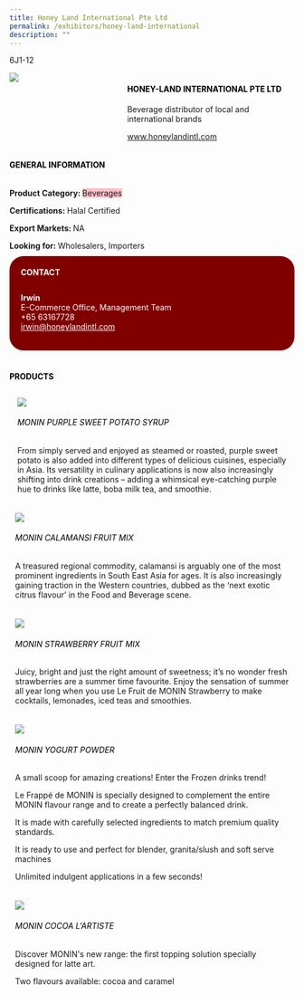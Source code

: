 ```yaml
---
title: Honey Land International Pte Ltd
permalink: /exhibitors/honey-land-international
description: ""
---
```

<head>
	<div class="flex-paragraph">
		<!--hi there! this is a comment and will provide you with instructional guides-->
		<!--insert booth number here!-->
		<p style="text-transform: uppercase">6j1-12</p></div>
			<div class="flex-container" style="display: flex; flex-wrap: wrap;">
				<!--insert DOWNLOAD link of company logo between the " marks!-->
			<div class="card sgds" style="flex: 1 1 40%; display: block;"><img src="https://drive.google.com/uc?id=1dy2AVz7g6V6y9oP4gWrY7diuqtUOZXqq&export=download"></div>
	<div class="card-sgds" style="flex: 1 1 58%; display: block; margin-left: 3px">
		<h4 style="text-transform: uppercase; color: black;"><!--insert the exhibitor's name between the <b> tags here--><b>Honey-Land International Pte Ltd</b></h4><!--insert the exhibitor's description between the <p> tags here-->
		<p>Beverage distributor of local and international brands</p>
		<!--insert the exhibitor's website link, making sure there is "https:// www." present please. make sure the entire https link goes in between the " marks-->
		<p><a href="www.honeylandintl.com" target="_blank"><!--insert the www website link here (no need for https)-->www.honeylandintl.com</a></p>
	</div>
</div>
</head>

<body>
	<h4 style="text-transform: uppercase; color: black;"><b>General Information</b></h4>
		<div class="flex-container" style="display: flex; flex-wrap: wrap;">
			<div class="card sgds" style="flex: 1 1 65%; display: block; align-self: stretch">
			<div class="flex-paragraph">
			<p><b>Product Category: </b><span style=" background-color: pink; border-radius: 10 px;"><!--insert the exhibitor's pdt cat between the <p> tags here-->Beverages</span></p> 
				<p><b>Certifications: </b><!--insert all the exhibitor's certifications between the </b> and </p> here-->Halal Certified</p>
			<p><b>Export Markets: </b><!--insert all the exhibitor's export markets between the </b> and </p> here-->NA</p>
			<p style="margin-bottom: 10px;"><b>Looking for: </b><!--insert all the exhibitor's potential business partners between the </b> and </p> here-->Wholesalers, Importers</p>
			</div>
		</div>
		<div class="card sgds" style="flex: 1 1 35%; padding: 10px; display: block; background-color: maroon; border-radius: 25px; align-self: center;">
		<h4 style="color: white; margin-top: 10px; margin-left: 10px;">CONTACT</h4>
		<div class="flex-paragraph">
			<!--replace with exhibitor's: -->
			<p style="padding: 10px; color: white;"><b><!-- POC name-->Irwin</b><br><!-- designation-->E-Commerce Office, Management Team<br><!--contact number-->+65 63167728<br><!-- for linking purposes, insert their email after "mailto:"...--><a href="mailto:irwin@honeylandintl.com" style="color: white;"><!--...and also include the display email before </a> here-->irwin@honeylandintl.com</a></p>
		</div>
			</div>
		</div>
	<br>
		<h4 style="text-transform: uppercase; color: black;"><b>products</b></h4>
<div style="display: flex; flex-wrap: wrap;">
  <div class="card sgds" style="flex: 1 1 47%; margin: 10px; display: block;"><!--insert the exhibitor's DOWNLOAD image for product between the " marks here-->
	<div class="flex-image" style="display: block;"><img src="https://drive.google.com/uc?id=1_ooJcUbWlYtGt1LQ_0oc4KbAPxkPO0xH&export=download"></div>
	<div class="flex-paragraph">
		<h6 style="text-transform: uppercase; color: black;"><!--insert product name before </h6> and product description after <p>-->MONIN Purple Sweet Potato Syrup</h6>
		<p>From simply served and enjoyed as steamed or roasted, purple sweet potato is also added into different types of delicious cuisines, especially in Asia. Its versatility in culinary applications is now also increasingly shifting into drink creations – adding a whimsical eye-catching purple hue to drinks like latte, boba milk tea, and smoothie.

</p></div>
	</div>
		<div class="card sgds" style="flex: 1 1 47%; margin: 10px; display: block;">
		<div class="flex-image" style="display: block;"><img src="https://drive.google.com/uc?id=1oVk3ile17SYWRn3R3KS5XXFlwd_3WKYX&export=download"></div>
	<div class="flex-paragraph">
		<h6 style="text-transform: uppercase; color: black;">MONIN Calamansi Fruit Mix
</h6>
		<p>A treasured regional commodity, calamansi is arguably one of the most prominent ingredients in South East Asia for ages. It is also increasingly gaining traction in the Western countries, dubbed as the ‘next exotic citrus flavour’ in the Food and Beverage scene.


</p></div>
	</div>
		<div class="card sgds" style="flex: 1 1 47%; margin: 10px; display: block;">
		<div class="flex-image" style="display: block;"><img src="https://drive.google.com/uc?id=1UlayQ4kgJAuZAUQgaBK0IDBPDbSgId7w&export=download"></div>
	<div class="flex-paragraph">
		<h6 style="text-transform: uppercase; color: black;">MONIN Strawberry Fruit Mix</h6>
		<p>Juicy, bright and just the right amount of sweetness; it’s no wonder fresh strawberries are a summer time favourite. Enjoy the sensation of summer all year long when you use Le Fruit de MONIN Strawberry to make cocktails, lemonades, iced teas and smoothies.

</p></div>
		</div>
		<div class="card sgds" style="flex: 1 1 47%; margin: 10px; display: block;">
		<div class="flex-image" style="display: block;"><img src="https://drive.google.com/uc?id=1VMOMQpL-l0HRs063zRWMFQ8qm9WTgap0&export=download"></div>
	<div class="flex-paragraph">
		<h6 style="text-transform: uppercase; color: black;">MONIN Yogurt Powder</h6>
		<p>A small scoop for amazing creations! Enter the Frozen drinks trend!

Le Frappé de MONIN is specially designed to complement the entire MONIN flavour range and to create a perfectly balanced drink.

It is made with carefully selected ingredients to match premium quality standards.

It is ready to use and perfect for blender, granita/slush and soft serve machines

Unlimited indulgent applications in a few seconds! </p></div>
	</div>
		<div class="card sgds" style="flex: 1 1 47%; margin: 10px; display: block;">
		<div class="flex-image" style="display: block;"><img src="https://drive.google.com/uc?id=1xlphhffMDfKcC2lUAc6SvToTGu10g-oe&export=download"></div>
	<div class="flex-paragraph">
		<h6 style="text-transform: uppercase; color: black;">MONIN Cocoa L'Artiste</h6>
		<p>Discover MONIN's new range: the first topping solution specially designed for latte art.

Two flavours available: cocoa and caramel</p></div>
	</div>
	<!--don't delete these 2 tags. double check how the layout looks on the right too and lemme know if there are any problems! thank u so much for ur hardwork!-->
	</div>
</body>